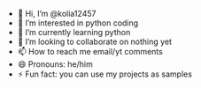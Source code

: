 - 👋 Hi, I’m @kolia12457
- 👀 I’m interested in python coding
- 🌱 I’m currently learning python
- 💞️ I’m looking to collaborate on nothing yet
- 📫 How to reach me email/yt comments
- 😄 Pronouns: he/him
- ⚡ Fun fact: you can use my projects as samples 

<!---
kolia12457/kolia12457 is a ✨ special ✨ repository because its `README.md` (this file) appears on your GitHub profile.
You can click the Preview link to take a look at your changes.
--->
